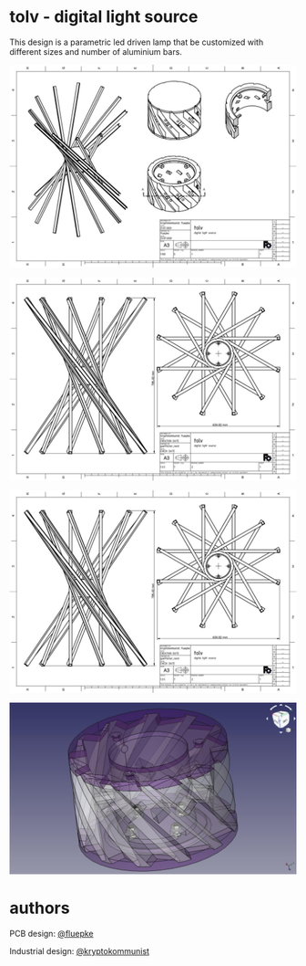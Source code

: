 # tolv - digital light source

This design is a parametric led driven lamp that be customized with different sizes and number of aluminium bars.

![Technical drawing 1](/images/tolv_technical_drawing_1.jpg)

![Technical drawing 2](/images/tolv_technical_drawing_2.jpg)

![Technical drawing 3](/images/tolv_technical_drawing_2.jpg)

![Transparent 3D model view](/images/tolv_transparent.jpg)

# authors

PCB design: [@fluepke](https://github.com/fluepke)

Industrial design: [@kryptokommunist](https://github.com/kryptokommunist)

